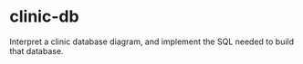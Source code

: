 # clinic-db
Interpret a clinic database diagram, and implement the SQL needed to build that database.
